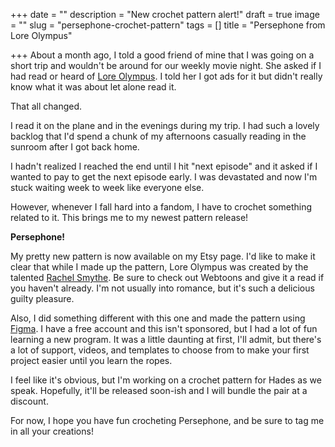 +++
date = ""
description = "New crochet pattern alert!"
draft = true
image = ""
slug = "persephone-crochet-pattern"
tags = []
title = "Persephone from Lore Olympus"

+++
About a month ago, I told a good friend of mine that I was going on a short trip and wouldn't be around for our weekly movie night. She asked if I had read or heard of [Lore Olympus](https://www.webtoons.com/en/romance/lore-olympus/list?title_no=1320&page=1). I told her I got ads for it but didn't really know what it was about let alone read it.

That all changed.

I read it on the plane and in the evenings during my trip. I had such a lovely backlog that I'd spend a chunk of my afternoons casually reading in the sunroom after I got back home.

I hadn't realized I reached the end until I hit "next episode" and it asked if I wanted to pay to get the next episode early. I was devastated and now I'm stuck waiting week to week like everyone else.

However, whenever I fall hard into a fandom, I have to crochet something related to it. This brings me to my newest pattern release!

**Persephone!**

My pretty new pattern is now available on my Etsy page. I'd like to make it clear that while I made up the pattern, Lore Olympus was created by the talented [Rachel Smythe](). Be sure to check out Webtoons and give it a read if you haven't already. I'm not usually into romance, but it's such a delicious guilty pleasure.

Also, I did something different with this one and made the pattern using [Figma](). I have a free account and this isn't sponsored, but I had a lot of fun learning a new program. It was a little daunting at first, I'll admit, but there's a lot of support, videos, and templates to choose from to make your first project easier until you learn the ropes.

I feel like it's obvious, but I'm working on a crochet pattern for Hades as we speak. Hopefully, it'll be released soon-ish and I will bundle the pair at a discount.

For now, I hope you have fun crocheting Persephone, and be sure to tag me in all your creations!